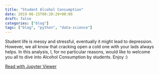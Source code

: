 ```yaml
---
title: "Student Alcohol Consumption"
date: 2019-06-15T08:20:29+08:00
draft: false
categories: ["blog"]
tags: ["blog", "python", "data-science"]
---
```


Student life is messy and stressful, eventually it might lead to depression. However, we all know that cracking open a cold one with your lads always helps. In this analysis, I, for no particular reasons, would like to welcome you all to dive into Alcohol Consumption by students. Enjoy :)

[Read with Jupyter Viewer](https://nbviewer.jupyter.org/github/nat236919/Data_Science/blob/master/Student%20Alcohol%20Consumption/SAC_Analysis.ipynb)
